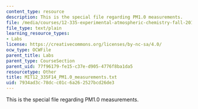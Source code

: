 ```yaml
---
content_type: resource
description: This is the special file regarding PM1.0 measurements.
file: /media/courses/12-335-experimental-atmospheric-chemistry-fall-2014/7934ad3c78dcc01c6a262527bcd26de3_MIT12_335F14_PM1.0_measurements.txt
file_type: text/plain
learning_resource_types:
- Labs
license: https://creativecommons.org/licenses/by-nc-sa/4.0/
ocw_type: OCWFile
parent_title: Labs
parent_type: CourseSection
parent_uid: 77f96179-fe15-c37e-d905-4776f8ba1da5
resourcetype: Other
title: MIT12_335F14_PM1.0_measurements.txt
uid: 7934ad3c-78dc-c01c-6a26-2527bcd26de3
---
```

This is the special file regarding PM1.0 measurements.
